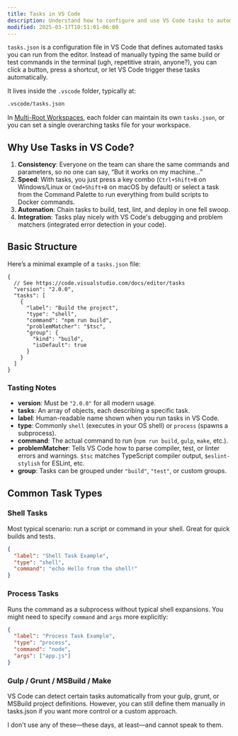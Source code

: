 ```yaml
---
title: Tasks in VS Code
description: Understand how to configure and use VS Code tasks to automate your development workflow
modified: 2025-03-17T10:51:01-06:00
---
```


`tasks.json` is a configuration file in VS Code that defines automated tasks you can run from the editor. Instead of manually typing the same build or test commands in the terminal (ugh, repetitive strain, anyone?), you can click a button, press a shortcut, or let VS Code trigger these tasks automatically.

It lives inside the `.vscode` folder, typically at:

```sh
.vscode/tasks.json
```

In [Multi-Root Workspaces](multi-root-workspaces.md), each folder can maintain its own `tasks.json`, or you can set a single overarching tasks file for your workspace.

## Why Use Tasks in VS Code?

1. **Consistency**: Everyone on the team can share the same commands and parameters, so no one can say, “But it works on my machine…”
2. **Speed**: With tasks, you just press a key combo (`Ctrl+Shift+B` on Windows/Linux or `Cmd+Shift+B` on macOS by default) or select a task from the Command Palette to run everything from build scripts to Docker commands.
3. **Automation**: Chain tasks to build, test, lint, and deploy in one fell swoop.
4. **Integration**: Tasks play nicely with VS Code's debugging and problem matchers (integrated error detection in your code).

## Basic Structure

Here’s a minimal example of a `tasks.json` file:

```jsonc
{
  // See https://code.visualstudio.com/docs/editor/tasks
  "version": "2.0.0",
  "tasks": [
    {
      "label": "Build the project",
      "type": "shell",
      "command": "npm run build",
      "problemMatcher": "$tsc",
      "group": {
        "kind": "build",
        "isDefault": true
      }
    }
  ]
}
```

### Tasting Notes

- **version**: Must be `"2.0.0"` for all modern usage.
- **tasks**: An array of objects, each describing a specific task.
- **label**: Human-readable name shown when you run tasks in VS Code.
- **type**: Commonly `shell` (executes in your OS shell) or `process` (spawns a subprocess).
- **command**: The actual command to run (`npm run build`, `gulp`, `make`, etc.).
- **problemMatcher**: Tells VS Code how to parse compiler, test, or linter errors and warnings. `$tsc` matches TypeScript compiler output, `$eslint-stylish` for ESLint, etc.
- **group**: Tasks can be grouped under `"build"`, `"test"`, or custom groups.

## Common Task Types

### Shell Tasks

Most typical scenario: run a script or command in your shell. Great for quick builds and tests.

```json
{
  "label": "Shell Task Example",
  "type": "shell",
  "command": "echo Hello from the shell!"
}
```

### Process Tasks

Runs the command as a subprocess without typical shell expansions. You might need to specify `command` and `args` more explicitly:

```json
{
  "label": "Process Task Example",
  "type": "process",
  "command": "node",
  "args": ["app.js"]
}
```

### Gulp / Grunt / MSBuild / Make

VS Code can detect certain tasks automatically from your gulp, grunt, or MSBuild project definitions. However, you can still define them manually in tasks.json if you want more control or a custom approach.

I don't use any of these—these days, at least—and cannot speak to them.
